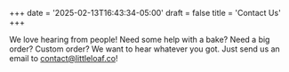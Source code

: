 +++
date = '2025-02-13T16:43:34-05:00'
draft = false
title = 'Contact Us'
+++

We love hearing from people! Need some help with a bake? Need a big order? Custom order? We want to hear whatever you got. Just send us an email to [contact@littleloaf.co](mailto:contact@littleloaf.co)!

<!-- {{< contact-form >}} -->
